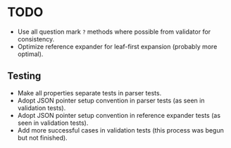 # TODO

* Use all question mark `?` methods where possible from validator for consistency.
* Optimize reference expander for leaf-first expansion (probably more optimal).

## Testing

* Make all properties separate tests in parser tests.
* Adopt JSON pointer setup convention in parser tests (as seen in validation tests).
* Adopt JSON pointer setup convention in reference expander tests (as seen in validation tests).
* Add more successful cases in validation tests (this process was begun but not finished).
